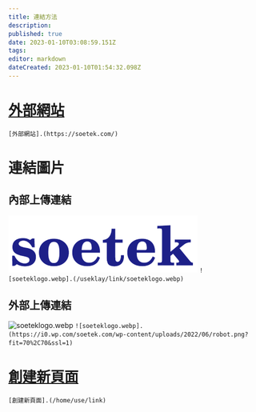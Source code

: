 ```yaml
---
title: 連結方法
description: 
published: true
date: 2023-01-10T03:08:59.151Z
tags: 
editor: markdown
dateCreated: 2023-01-10T01:54:32.098Z
---
```


# [外部網站](https://soetek.com/)
`[外部網站].(https://soetek.com/)`


# 連結圖片
## 內部上傳連結
![soeteklogo.webp](/useklay/link/soeteklogo.webp)
`![soeteklogo.webp].(/useklay/link/soeteklogo.webp)`
## 外部上傳連結
![soeteklogo.webp](https://i0.wp.com/soetek.com/wp-content/uploads/2022/06/robot.png?fit=70%2C70&ssl=1)
`![soeteklogo.webp].(https://i0.wp.com/soetek.com/wp-content/uploads/2022/06/robot.png?fit=70%2C70&ssl=1)
`
# [創建新頁面](/home/use/link/new)
`[創建新頁面].(/home/use/link)`










